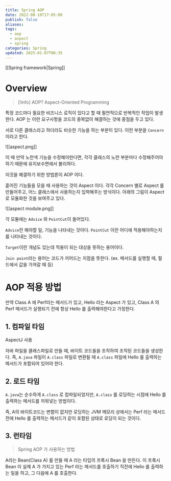 ```yaml
---
title: Spring AOP
date: 2022-08-16T17:05:00
publish: false
aliases: 
tags:
  - aop
  - aspect
  - spring
categories: Spring
updated: 2025-01-07T00:35
---
```


[[Spring framework|Spring]]

# Overview

> [!info] AOP?
> Aspect-Oriented Programming

특정 코드마다 필요한 비즈니스 로직이 있다고 할 때 필연적으로 반복적인 작업이 발생한다. AOP 는 이런 요구사항을 코드의 중복없이 해결하는 것에 중점을 두고 있다.

서로 다른 클래스라고 하더라도 비슷한 기능을 하는 부분이 있다. 이런 부분을 `Concern` 이라고 한다.

![[aspect.png]]

이 때 만약 노란색 기능을 수정해야한다면, 각각 클래스의 노란 부분마다 수정해주어야 하기 때문에 유지보수면에서 불리하다.

이것을 해결하기 위한 방법론이 AOP 이다.

흩어진 기능들을 모을 때 사용하는 것이 Aspect 이다. 각각 Concern 별로 Aspect 를 만들어주고, 어느 클래스에서 사용하는지 입력해주는 방식이다. 아래의 그림이 Aspect 로 모듈화한 것을 보여주고 있다.

![[aspect module.png]]

각 모듈에는 `Advice` 와 `PointCut`이 들어있다.

`Advice`란 해야할 일, 기능을 나타내는 것이다. `PointCut` 이란 어디에 적용해야하는지를 나타내는 것이다.

`Target`이란 개념도 있는데 적용이 되는 대상을 뜻하는 용어이다.

`Join point`라는 용어는 코드가 끼어드는 지점을 뜻한다. (ex. 메서드를 실행할 때, 필드에서 값을 가져갈 때 등)

# AOP 적용 방법

만약 Class A 에 Perf라는 메서드가 있고, Hello 라는 Aspect 가 있고, Class A 의 Perf 메서드가 실행되기 전에 항상 Hello 를 출력해야한다고 가정한다.

## 1. 컴파일 타임

AspectJ 사용

자바 파일을 클래스파일로 만들 때, 바이트 코드들을 조작하여 조작된 코드들을 생성한다. 즉, `A.java` 파일이 `A.class` 파일로 변환될 때 `A.class` 파일에 Hello 를 출력하는 메서드가 포함되어 있어야 한다.

## 2. 로드 타임

`A.java`는 순수하게 `A.class` 로 컴파일되었지만, `A.class` 를 로딩하는 시점에 Hello 를 출력하는 메서드를 끼워넣는 방법이다.

즉, A의 바이트코드는 변함이 없지만 로딩하는 JVM 메모리 상에서는 Perf 라는 메서드 전에 Hello 를 출력하는 메서드가 같이 포함된 상태로 로딩이 되는 것이다.

## 3. 런타임

> Spring AOP 가 사용하는 방법

A라는 Bean(Class A) 를 만들 때 A 라는 타입의 프록시 Bean 을 만든다. 이 프록시 Bean 이 실제 A 가 가지고 있는 Perf 라는 메서드를 호출하기 직전에 Hello 를 출력하는 일을 하고, 그 다음에 A 를 호출한다.

